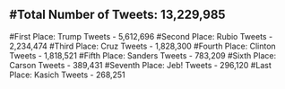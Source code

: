 #Total Number of Tweets: 13,229,985 
---
#First Place: Trump Tweets - 5,612,696
#Second Place: Rubio Tweets - 2,234,474
#Third Place: Cruz Tweets - 1,828,300
#Fourth Place: Clinton Tweets - 1,818,521
#Fifth Place: Sanders Tweets - 783,209
#Sixth Place: Carson Tweets - 389,431
#Seventh Place: Jeb! Tweets - 296,120
#Last Place: Kasich Tweets - 268,251
